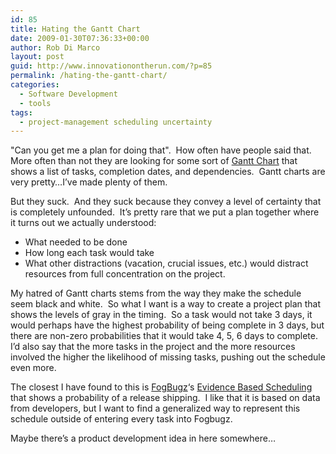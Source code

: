 ```yaml
---
id: 85
title: Hating the Gantt Chart
date: 2009-01-30T07:36:33+00:00
author: Rob Di Marco
layout: post
guid: http://www.innovationontherun.com/?p=85
permalink: /hating-the-gantt-chart/
categories:
  - Software Development
  - tools
tags:
  - project-management scheduling uncertainty
---
```

"Can you get me a plan for doing that".&nbsp; How often have people said that.&nbsp; More often than not they are looking for some sort of [Gantt Chart](http://en.wikipedia.org/wiki/Gantt_chart) that shows a list of tasks, completion dates, and dependencies.&nbsp; Gantt charts are very pretty&#8230;I&#8217;ve made plenty of them.

But they suck.&nbsp; And they suck because they convey a level of certainty that is completely unfounded.&nbsp; It&#8217;s pretty rare that we put a plan together where it turns out we actually understood:

  * What needed to be done
  * How long each task would take
  * What other distractions (vacation, crucial issues, etc.) would distract resources from full concentration on the project.

My hatred of Gantt charts stems from the way they make the schedule seem black and white.&nbsp; So what I want is a way to create a project plan that shows the levels of gray in the timing.&nbsp; So a task would not take 3 days, it would perhaps have the highest probability of being complete in 3 days, but there are non-zero probabilities that it would take 4, 5, 6 days to complete.&nbsp; I&#8217;d also say that the more tasks in the project and the more resources involved the higher the likelihood of missing tasks, pushing out the schedule even more.

The closest I have found to this is [FogBugz](http://www.fogbugz.com)&#8216;s [Evidence Based Scheduling](http://www.fogcreek.com/FogBugz/docs/60/topics/schedules/Evidence-BasedScheduling.html) that shows a probability of a release shipping.&nbsp; I like that it is based on data from developers, but I want to find a generalized way to represent this schedule outside of entering every task into Fogbugz.&nbsp;

Maybe there&#8217;s a product development idea in here somewhere&#8230;